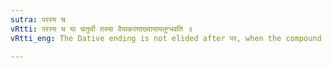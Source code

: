 ```yaml
---
sutra: परस्य च
vRtti: परस्य च या चतुर्थी तस्या वैयाकरणाख्यायामलुग्भवति ॥
vRtti_eng: The Dative ending is not elided after पर, when the compound is the name of a technical term of grammar.

---
```


